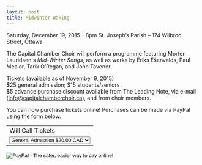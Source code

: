 ```yaml
---
layout: post
title: Midwinter Waking
---
```


Saturday, December 19, 2015 – 8pm
St. Joseph’s Parish – 174 Wilbrod Street, Ottawa       

The Capital Chamber Choir will perform a programme featuring Morten Lauridsen's _Mid-Winter Songs_, as well as works by Ēriks Ešenvalds, Paul Mealor, Tarik O’Regan, and John Tavener.

Tickets (available as of November 9, 2015)        
$25 general admission; $15 students/seniors        
$5 advance purchase discount available from The Leading Note, via e-mail ([info@capitalchamberchoir.ca][1]), and from choir members. 

You can now purchase tickets online! Purchases can be made via PayPal using the form below.

[1]:mailto:info@capitalchamberchoir.ca

<form target="paypal" action="https://www.paypal.com/cgi-bin/webscr" method="post" class="payPalForm">
	<input type="hidden" name="cmd" value="_s-xclick" />
	<input type="hidden" name="hosted_button_id" value="FPRN8LDJ7P37E" />
	<table>
		<tr><td><input type="hidden" name="on0" value="Will Call Tickets" />Will Call Tickets</td></tr>
		<tr><td><select name="os0">
			<option value="General Admission">General Admission $20.00 CAD</option>
			<option value="Seniors">Seniors $10.00 CAD</option>
			<option value="Students">Students $10.00 CAD</option>
		</select> </td></tr>
	</table>
	<input type="hidden" name="currency_code" value="CAD" />
	<input type="image" src="https://www.paypalobjects.com/en_US/i/btn/btn_cart_LG.gif" border="0" name="submit" alt="PayPal - The safer, easier way to pay online!" />
	<img alt="" border="0" src="https://www.paypalobjects.com/en_US/i/scr/pixel.gif" width="1" height="1" />
</form>
